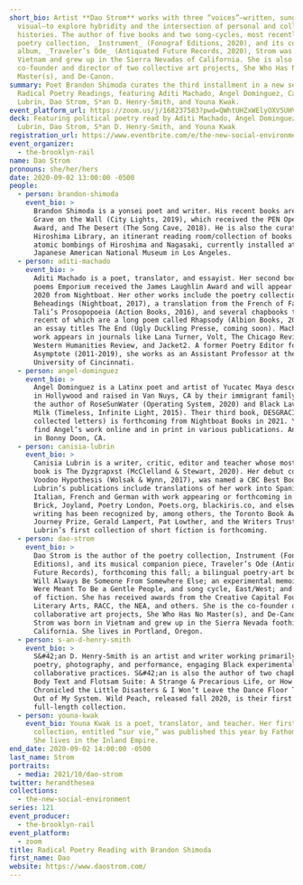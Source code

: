 ```yaml
---
short_bio: Artist **Dao Strom** works with three “voices”—written, sung,
  visual—to explore hybridity and the intersection of personal and collective
  histories. The author of five books and two song-cycles, most recently the
  poetry collection, _Instrument_ (Fonograf Editions, 2020), and its companion
  album, _Traveler’s Ode_ (Antiquated Future Records, 2020), Strom was born in
  Vietnam and grew up in the Sierra Nevadas of California. She is also
  co-founder and director of two collective art projects, She Who Has No
  Master(s), and De-Canon.
summary: Poet Brandon Shimoda curates the third installment in a new series of
  Radical Poetry Readings, featuring Aditi Machado, Angel Dominguez, Canisia
  Lubrin, Dao Strom, S*an D. Henry-Smith, and Youna Kwak.
event_platform_url: https://zoom.us/j/168237583?pwd=QWhtUHZxWElyOXV5UHVNWWZHdlhIQT09
deck: Featuring political poetry read by Aditi Machado, Angel Dominguez, Canisia
  Lubrin, Dao Strom, S*an D. Henry-Smith, and Youna Kwak
registration_url: https://www.eventbrite.com/e/the-new-social-environment-121-radical-poetry-with-brandon-shimoda-tickets-118410181039
event_organizer:
  - the-brooklyn-rail
name: Dao Strom
pronouns: she/her/hers
date: 2020-09-02 13:00:00 -0500
people:
  - person: brandon-shimoda
    event_bio: >
      Brandon Shimoda is a yonsei poet and writer. His recent books are The
      Grave on the Wall (City Lights, 2019), which received the PEN Open Book
      Award, and The Desert (The Song Cave, 2018). He is also the curator of The
      Hiroshima Library, an itinerant reading room/collection of books on the
      atomic bombings of Hiroshima and Nagasaki, currently installed at the
      Japanese American National Museum in Los Angeles.
  - person: aditi-machado
    event_bio: >
      Aditi Machado is a poet, translator, and essayist. Her second book of
      poems Emporium received the James Laughlin Award and will appear in Fall
      2020 from Nightboat. Her other works include the poetry collection Some
      Beheadings (Nightboat, 2017), a translation from the French of Farid
      Tali’s Prosopopoeia (Action Books, 2016), and several chapbooks the most
      recent of which are a long poem called Rhapsody (Albion Books, 2020) and
      an essay titles The End (Ugly Duckling Presse, coming soon). Machado’s
      work appears in journals like Lana Turner, Volt, The Chicago Review,
      Western Humanities Review, and Jacket2. A former Poetry Editor for
      Asymptote (2011-2019), she works as an Assistant Professor at the
      University of Cincinnati.
  - person: angel-dominguez
    event_bio: >
      Angel Dominguez is a Latinx poet and artist of Yucatec Maya descent, born
      in Hollywood and raised in Van Nuys, CA by their immigrant family. They’re
      the author of RoseSunWater (Operating System, 2020) and Black Lavender
      Milk (Timeless, Infinite Light, 2015). Their third book, DESGRACIADO (the
      collected letters) is forthcoming from Nightboat Books in 2021. You can
      find Angel’s work online and in print in various publications. Angel lives
      in Bonny Doon, CA.
  - person: canisia-lubrin
    event_bio: >
      Canisia Lubrin is a writer, critic, editor and teacher whose most recent
      book is The Dyzgrapxst (McClelland & Stewart, 2020). Her debut collection,
      Voodoo Hypothesis (Wolsak & Wynn, 2017), was named a CBC Best Book.
      Lubrin’s publications include translations of her work into Spanish,
      Italian, French and German with work appearing or forthcoming in Room,
      Brick, Joyland, Poetry London, Poets.org, blackiris.co, and elsewhere. Her
      writing has been recognized by, among others, the Toronto Book Award,
      Journey Prize, Gerald Lampert, Pat Lowther, and the Writers Trust.
      Lubrin’s first collection of short fiction is forthcoming.
  - person: dao-strom
    event_bio: >
      Dao Strom is the author of the poetry collection, Instrument (Fonograf
      Editions), and its musical companion piece, Traveler’s Ode (Antiquated
      Future Records), forthcoming this fall; a bilingual poetry-art book, You
      Will Always Be Someone From Somewhere Else; an experimental memoir, We
      Were Meant To Be a Gentle People, and song cycle, East/West; and two books
      of fiction. She has received awards from the Creative Capital Foundation,
      Literary Arts, RACC, the NEA, and others. She is the co-founder of two
      collaborative art projects, She Who Has No Master(s), and De-Canon. Dao
      Strom was born in Vietnam and grew up in the Sierra Nevada foothills of
      California. She lives in Portland, Oregon.
  - person: s-an-d-henry-smith
    event_bio: >
      S&#42;an D. Henry-Smith is an artist and writer working primarily in
      poetry, photography, and performance, engaging Black experimentalisms and
      collaborative practices. S&#42;an is also the author of two chapbooks,
      Body Text and Flotsam Suite: A Strange & Precarious Life, or How We
      Chronicled the Little Disasters & I Won’t Leave the Dance Floor Til It’s
      Out of My System. Wild Peach, released fall 2020, is their first
      full-length collection.
  - person: youna-kwak
    event_bio: Youna Kwak is a poet, translator, and teacher. Her first poetry
      collection, entitled “sur vie,” was published this year by Fathom Books.
      She lives in the Inland Empire.
end_date: 2020-09-02 14:00:00 -0500
last_name: Strom
portraits:
  - media: 2021/10/dao-strom
twitter: herandthesea
collections:
  - the-new-social-environment
series: 121
event_producer:
  - the-brooklyn-rail
event_platform:
  - zoom
title: Radical Poetry Reading with Brandon Shimoda
first_name: Dao
website: https://www.daostrom.com/
---
```

